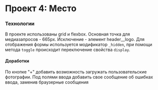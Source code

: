 # Проект 4: Место

### Технологии
В проекте использованы grid и flexbox. Основная точка для медиазапросов - 665px. Исключение - элемент header__logo. 
Для отображения формы используется модификатор `_hidden`, при помощи метода `toggle` происходит переключение свойства `display`.

#### Доработки
По кнопке "+" добавить возможность загружать пользовательские фотографии. 
Под полями ввода добавить свое сообщение об ошибках ввода, заменив браузерные сообщения
